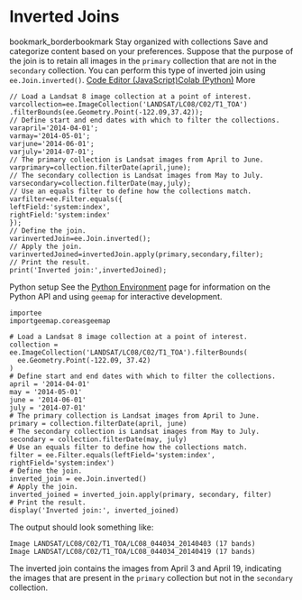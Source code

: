  
#  Inverted Joins 
bookmark_borderbookmark Stay organized with collections  Save and categorize content based on your preferences. 
Suppose that the purpose of the join is to retain all images in the `primary` collection that are not in the `secondary` collection. You can perform this type of inverted join using `ee.Join.inverted()`.
[Code Editor (JavaScript)](https://developers.google.com/earth-engine/guides/joins_inverted#code-editor-javascript-sample)[Colab (Python)](https://developers.google.com/earth-engine/guides/joins_inverted#colab-python-sample) More
```
// Load a Landsat 8 image collection at a point of interest.
varcollection=ee.ImageCollection('LANDSAT/LC08/C02/T1_TOA')
.filterBounds(ee.Geometry.Point(-122.09,37.42));
// Define start and end dates with which to filter the collections.
varapril='2014-04-01';
varmay='2014-05-01';
varjune='2014-06-01';
varjuly='2014-07-01';
// The primary collection is Landsat images from April to June.
varprimary=collection.filterDate(april,june);
// The secondary collection is Landsat images from May to July.
varsecondary=collection.filterDate(may,july);
// Use an equals filter to define how the collections match.
varfilter=ee.Filter.equals({
leftField:'system:index',
rightField:'system:index'
});
// Define the join.
varinvertedJoin=ee.Join.inverted();
// Apply the join.
varinvertedJoined=invertedJoin.apply(primary,secondary,filter);
// Print the result.
print('Inverted join:',invertedJoined);
```
Python setup
See the [ Python Environment](https://developers.google.com/earth-engine/guides/python_install) page for information on the Python API and using `geemap` for interactive development.
```
importee
importgeemap.coreasgeemap
```
```
# Load a Landsat 8 image collection at a point of interest.
collection = ee.ImageCollection('LANDSAT/LC08/C02/T1_TOA').filterBounds(
  ee.Geometry.Point(-122.09, 37.42)
)
# Define start and end dates with which to filter the collections.
april = '2014-04-01'
may = '2014-05-01'
june = '2014-06-01'
july = '2014-07-01'
# The primary collection is Landsat images from April to June.
primary = collection.filterDate(april, june)
# The secondary collection is Landsat images from May to July.
secondary = collection.filterDate(may, july)
# Use an equals filter to define how the collections match.
filter = ee.Filter.equals(leftField='system:index', rightField='system:index')
# Define the join.
inverted_join = ee.Join.inverted()
# Apply the join.
inverted_joined = inverted_join.apply(primary, secondary, filter)
# Print the result.
display('Inverted join:', inverted_joined)
```

The output should look something like:
```
Image LANDSAT/LC08/C02/T1_TOA/LC08_044034_20140403 (17 bands)
Image LANDSAT/LC08/C02/T1_TOA/LC08_044034_20140419 (17 bands)

```

The inverted join contains the images from April 3 and April 19, indicating the images that are present in the `primary` collection but not in the `secondary` collection.
